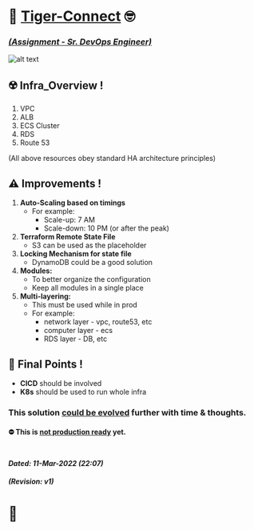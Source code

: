 # :wave: <ins>**Tiger-Connect**</ins> :nerd_face:
### <ins>_(Assignment - Sr. DevOps Engineer)_</ins>

![alt text](https://github.com/Censius-Assessments/devops-takehome-task-Ashuv786/blob/main/My_Architecture_Board.jpg?raw=true)

## :radioactive: **Infra_Overview !**
1. VPC
2. ALB
3. ECS Cluster
4. RDS
5. Route 53

(All above resources obey standard HA architecture principles)

## :warning: **Improvements !**
1. **Auto-Scaling based on timings**
   * For example:
     * Scale-up: 7 AM
     * Scale-down: 10 PM (or after the peak)
2. **Terraform Remote State File**
   * S3 can be used as the placeholder
3. **Locking Mechanism for state file**
   * DynamoDB could be a good solution
4. **Modules:**
   * To better organize the configuration
   * Keep all modules in a single place
5. **Multi-layering:**
   * This must be used while in prod
   * For example:
     * network layer - vpc, route53, etc
     * computer layer - ecs
     * RDS layer - DB, etc


## :thought_balloon: **Final Points !**
* **CICD** should be involved
* **K8s** should be used to run whole infra

###
### This solution <ins>could be evolved</ins> further with time & thoughts.
#### :no_entry: This is <ins>not production ready</ins> yet.
#
#### _Dated: 11-Mar-2022 (22:07)_
#### _(Revision: v1)_

# :vulcan_salute:
